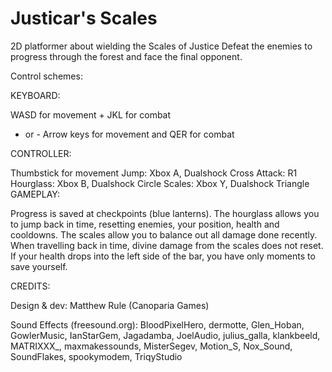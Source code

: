 # Justicar's Scales
2D platformer about wielding the Scales of Justice
Defeat the enemies to progress through the forest and face the final opponent.

Control schemes:

KEYBOARD:

WASD for movement + JKL for combat
- or -
Arrow keys for movement and QER for combat

CONTROLLER:

Thumbstick for movement
Jump: Xbox A, Dualshock Cross
Attack: R1
Hourglass: Xbox B, Dualshock Circle
Scales: Xbox Y, Dualshock Triangle
GAMEPLAY:

Progress is saved at checkpoints (blue lanterns).
The hourglass allows you to jump back in time, resetting enemies, your position, health and cooldowns.
The scales allow you to balance out all damage done recently.
When travelling back in time, divine damage from the scales does not reset.
If your health drops into the left side of the bar, you have only moments to save yourself.

CREDITS:

Design & dev: Matthew Rule (Canoparia Games)

Sound Effects (freesound.org): BloodPixelHero, dermotte, Glen_Hoban, GowlerMusic, IanStarGem, Jagadamba, JoelAudio, julius_galla, klankbeeld, MATRIXXX_, maxmakessounds, MisterSegev, Motion_S, Nox_Sound, SoundFlakes, spookymodem, TriqyStudio

